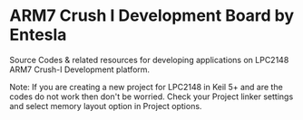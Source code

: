 # ARM7 Crush I Development Board by Entesla
Source Codes & related resources for developing applications on LPC2148 ARM7 Crush-I Development platform.

Note: If you are creating a new project for LPC2148 in Keil 5+ and are the codes do not work then don't be worried. Check your Project linker settings and select memory layout option in Project options.
